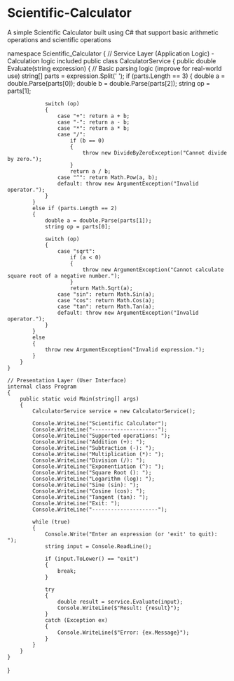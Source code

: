 # Scientific-Calculator
A simple Scientific Calculator  built using C# that support basic arithmetic operations and scientific operations

namespace Scientific_Calculator
{
    // Service Layer (Application Logic) - Calculation logic included
    public class CalculatorService
    {
        public double Evaluate(string expression)
        {
            // Basic parsing logic (improve for real-world use)
            string[] parts = expression.Split(' ');
            if (parts.Length == 3)
            {
                double a = double.Parse(parts[0]);
                double b = double.Parse(parts[2]);
                string op = parts[1];

                switch (op)
                {
                    case "+": return a + b;
                    case "-": return a - b;
                    case "*": return a * b;
                    case "/":
                        if (b == 0)
                        {
                            throw new DivideByZeroException("Cannot divide by zero.");
                        }
                        return a / b;
                    case "^": return Math.Pow(a, b);
                    default: throw new ArgumentException("Invalid operator.");
                }
            }
            else if (parts.Length == 2)
            {
                double a = double.Parse(parts[1]);
                string op = parts[0];

                switch (op)
                {
                    case "sqrt":
                        if (a < 0)
                        {
                            throw new ArgumentException("Cannot calculate square root of a negative number.");
                        }
                        return Math.Sqrt(a);
                    case "sin": return Math.Sin(a);
                    case "cos": return Math.Cos(a);
                    case "tan": return Math.Tan(a);
                    default: throw new ArgumentException("Invalid operator.");
                }
            }
            else
            {
                throw new ArgumentException("Invalid expression.");
            }
        }
    }

    // Presentation Layer (User Interface)
    internal class Program
    {
        public static void Main(string[] args)
        {
            CalculatorService service = new CalculatorService();

            Console.WriteLine("Scientific Calculator");
            Console.WriteLine("---------------------");
            Console.WriteLine("Supported operations: ");
            Console.WriteLine("Addition (+): ");
            Console.WriteLine("Subtraction (-): ");
            Console.WriteLine("Multiplication (*): ");
            Console.WriteLine("Division (/): ");
            Console.WriteLine("Exponentiation (^): ");
            Console.WriteLine("Square Root (): ");
            Console.WriteLine("Logarithm (log): ");
            Console.WriteLine("Sine (sin): ");
            Console.WriteLine("Cosine (cos): ");
            Console.WriteLine("Tangent (tan): ");
            Console.WriteLine("Exit: ");
            Console.WriteLine("---------------------");

            while (true)
            {
                Console.Write("Enter an expression (or 'exit' to quit): ");
                string input = Console.ReadLine();

                if (input.ToLower() == "exit")
                {
                    break;
                }

                try
                {
                    double result = service.Evaluate(input);
                    Console.WriteLine($"Result: {result}");
                }
                catch (Exception ex)
                {
                    Console.WriteLine($"Error: {ex.Message}");
                }
            }
        }
    }
}
